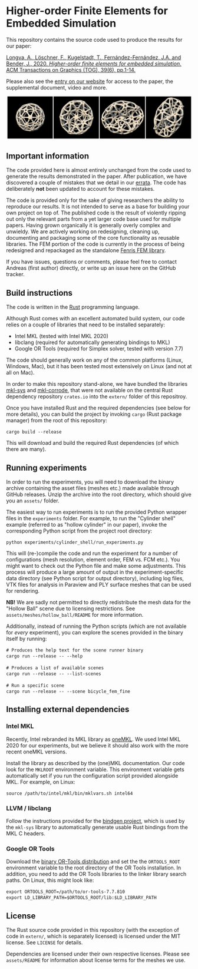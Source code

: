 # Higher-order Finite Elements for Embedded Simulation

This repository contains the source code used to produce the results for our paper:

[Longva, A., Löschner, F., Kugelstadt, T., Fernández-Fernández, J.A. and Bender, J., 2020.
*Higher-order finite elements for embedded simulation*.
ACM Transactions on Graphics (TOG), 39(6), pp.1-14.](https://dl.acm.org/doi/10.1145/3414685.3417853)

Please also see the [entry on our website](https://animation.rwth-aachen.de/publication/0572/)
for access to the paper, the supplemental document, video and more.

![Teaser image from paper](teaser.png)

## Important information

The code provided here is almost entirely unchanged from the code used to generate the results
demonstrated in the paper. After publication, we have discovered a couple of mistakes that we detail
in our [errata](errata.pdf). The code has deliberately **not** been updated to account for these mistakes.

The code is provided only for the sake of giving researchers the ability to reproduce our results.
It is not intended to serve as a base for building your own project on top of. The published code is the
result of violently ripping out only the relevant parts from a yet larger code base used for multiple papers.
Having grown organically it is generally overly complex and unwieldy. We are actively working on redesigning,
cleaning up, documenting and packaging some of the core functionality as reusable libraries.
The FEM portion of the code is currently in the process of being redesigned and repackaged as the standalone
[Fenris FEM library](https://github.com/InteractiveComputerGraphics/fenris).

If you have issues, questions or comments, please feel free to contact Andreas (first author) directly,
or write up an issue here on the GitHub tracker.

## Build instructions

The code is written in the [Rust](https://www.rust-lang.org) programming language.

Although Rust comes with an excellent automated build system, our code relies on a couple of libraries
that need to be installed separately:

- Intel MKL (tested with Intel MKL 2020)
- libclang (required for automatically generating bindings to MKL)
- Google OR Tools (required for Simplex solver, tested with version 7.7)

The code should generally work on any of the common platforms (Linux, Windows, Mac),
but it has been tested most extensively on Linux (and not at all on Mac).

In order to make this repository stand-alone, we have bundled the libraries
[mkl-sys](https://github.com/Andlon/mkl-sys) and [mkl-corrode](https://github.com/Andlon/mkl-sys),
that were not available on the central Rust dependency repository `crates.io` into the `extern/` folder of this repositroy.

Once you have installed Rust and the required dependencies (see below for more details), you can build the project
by invoking `cargo` (Rust package manager) from the root of this repository:

```
cargo build --release
```

This will download and build the required Rust dependencies (of which there are many).

## Running experiments

In order to run the experiments, you will need to download the binary archive containing the asset files (meshes etc.)
made available through GitHub releases. Unzip the archive into the root directory, which should give
you an `assets/` folder.

The easiest way to run experiments is to run the provided Python wrapper files in the `experiments` folder.
For example, to run the "Cylinder shell" example (referred to as "hollow cylinder" in our paper), invoke the
corresponding Python script from the project root directory:
```
python experiments/cylinder_shell/run_experiments.py
```
This will (re-)compile the code and run the experiment for a number of configurations
(mesh resolution, element order, FEM vs. FCM etc.). You might want to check out the Python file
and make some adjustments. This process will produce a large amount of output in the
experiment-specific data directory (see Python script for output directory), including
log files, VTK files for analysis in Paraview and PLY surface meshes that can be used for rendering.

**NB!** We are sadly not permitted to directly redistribute the mesh data for the "Hollow Ball" scene
due to licensing restrictions. See `assets/meshes/hollow_ball/README` for more information.

Additionally, instead of running the Python scripts (which are not available for *every* experiment),
you can explore the scenes provided in the binary itself by running: 

```
# Produces the help text for the scene runner binary
cargo run --release -- --help

# Produces a list of available scenes
cargo run --release -- --list-scenes

# Run a specific scene
cargo run --release -- --scene bicycle_fem_fine
```

## Installing external dependencies

### Intel MKL

Recently, Intel rebranded its MKL library as
[oneMKL](https://www.intel.com/content/www/us/en/developer/tools/oneapi/onemkl.html).
We used Intel MKL 2020 for our experiments, but we believe it should also work with the more recent oneMKL versions.

Install the library as described by the (one)MKL documentation. Our code look for the `MKLROOT`
environment variable. This environment variable gets automatically set if you run the
configuration script provided alongside MKL. For example, on Linux:

```
source /path/to/intel/mkl/bin/mklvars.sh intel64
```

### LLVM / libclang

Follow the instructions provided for the
[bindgen project](https://rust-lang.github.io/rust-bindgen/requirements.html),
which is used by the `mkl-sys` library to automatically generate usable Rust bindings
from the MKL C headers.

### Google OR Tools

Download the [binary OR-Tools distribution](https://developers.google.com/optimization/install/cpp) and set the
the `ORTOOLS_ROOT` environment variable to the root directory of the OR Tools installation.
In addition, you need to add the OR Tools libraries to the linker library search paths.
On Linux, this might look like:

```
export ORTOOLS_ROOT=/path/to/or-tools-7.7.810
export LD_LIBRARY_PATH=$ORTOOLS_ROOT/lib:$LD_LIBRARY_PATH
```

## License

The Rust source code provided in this repository (with the exception of code in `extern/`,
which is separately licensed) is licensed under the MIT license. See `LICENSE` for details.

Dependencies are licensed under their own respective licenses. Please see `assets/README` for
information about license terms for the meshes we use.